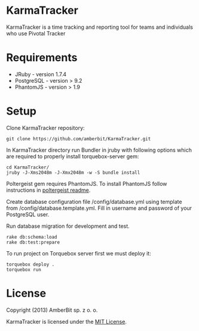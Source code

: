 KarmaTracker
============

KarmaTracker is a time tracking and reporting tool for teams and individuals who use Pivotal Tracker

Requirements
============

* JRuby - version 1.7.4
* PostgreSQL - version > 9.2
* PhantomJS - version > 1.9

Setup
=====

Clone KarmaTracker repository:

    git clone https://github.com/amberbit/KarmaTracker.git

In KarmaTracker directory run Bundler in jruby with following options which are required to properly install torquebox-server gem:

    cd KarmaTracker/
    jruby -J-Xms2048m -J-Xmx2048m -w -S bundle install

Poltergeist gem requires PhantomJS. To install PhantomJS follow instructions in [poltergeist readme](https://github.com/jonleighton/poltergeist/blob/master/README.md#installing-phantomjs).

Create database configuration file /config/database.yml using template from /config/database.template.yml. Fill in username and password of your PostgreSQL user.

Run database migration for development and test.

    rake db:schema:load
    rake db:test:prepare

To run project on Torquebox server first we must deploy it:

    torquebox deploy .
    torquebox run

License
=======

Copyright (2013) AmberBit sp. z o. o.

KarmaTracker is licensed under the [MIT License](http://www.opensource.org/licenses/MIT).
